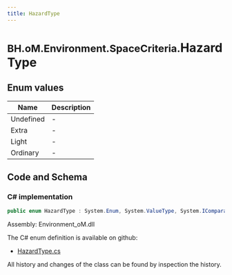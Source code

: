 ```yaml
---
title: HazardType
---
```


# <small>BH.oM.Environment.SpaceCriteria.</small>**HazardType**



## Enum values

| Name            | Description                                                    |
|-----------------|----------------------------------------------------------------|
| Undefined |  -  |
| Extra |  -  |
| Light |  -  |
| Ordinary |  -  |


## Code and Schema

### C# implementation

``` C# title="C#"
public enum HazardType : System.Enum, System.ValueType, System.IComparable, System.ISpanFormattable, System.IFormattable, System.IConvertible
```

Assembly: Environment_oM.dll

The C# enum definition is available on github:

- [HazardType.cs](https://github.com/BHoM/BHoM/blob/develop/Environment_oM/SpaceCriteria\Enums\HazardType.cs)

All history and changes of the class can be found by inspection the history.
